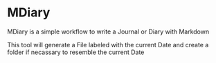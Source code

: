 # MDiary
MDiary is a simple workflow to write a Journal or Diary with Markdown

This tool will generate a File labeled with the current Date and create a folder if necassary to resemble the current Date
